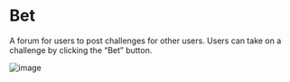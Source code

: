# Bet
A forum for users to post challenges for other users. Users can take on a challenge by clicking the “Bet” button.

![image](https://github.com/user-attachments/assets/6b162ef1-0102-4cd3-ba2c-9b5f607f3a5d)
